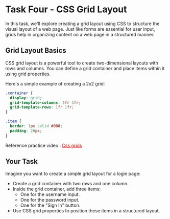 # Task Four - CSS Grid Layout 

In this task, we'll explore creating a grid layout using CSS to structure the visual layout of a web page. Just like forms are essential for user input, grids help in organizing content on a web page in a structured manner.

## Grid Layout Basics

CSS grid layout is a powerful tool to create two-dimensional layouts with rows and columns. You can define a grid container and place items within it using grid properties.


Here's a simple example of creating a 2x2 grid:

```css
.container {
  display: grid;
  grid-template-columns: 1fr 1fr;
  grid-template-rows: 1fr 1fr;
}

.item {
  border: 1px solid #000;
  padding: 20px;
}
```

Reference practice video : <a style="color: red;" href="https://geek4ktc.pythonanywhere.com/ktc/resources/css-grid" target="_blank">Css grids </a>

## Your Task

Imagine you want to create a simple grid layout for a login page:

-   Create a grid container with two rows and one column.
-   Inside the grid container, add three items:
    -   One for the username input.
    -   One for the password input.
    -   One for the "Sign In" button.
-   Use CSS grid properties to position these items in a structured layout.
